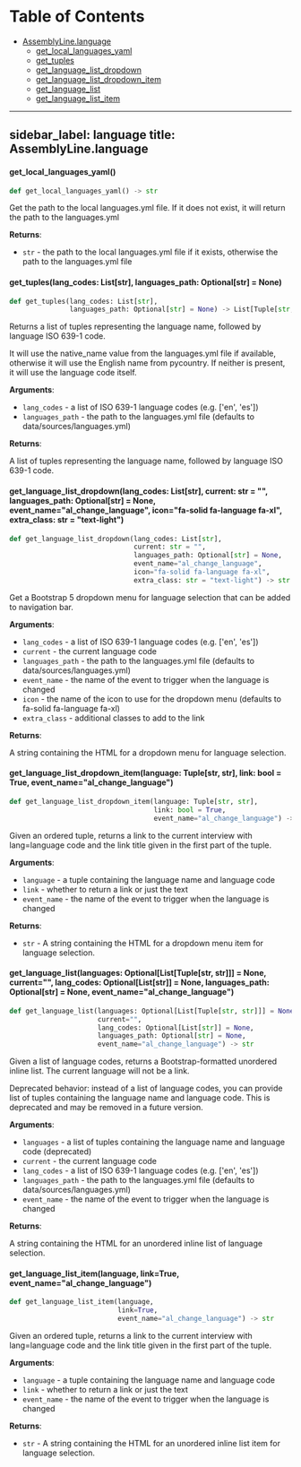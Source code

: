# Table of Contents

* [AssemblyLine.language](#AssemblyLine.language)
  * [get\_local\_languages\_yaml](#AssemblyLine.language.get_local_languages_yaml)
  * [get\_tuples](#AssemblyLine.language.get_tuples)
  * [get\_language\_list\_dropdown](#AssemblyLine.language.get_language_list_dropdown)
  * [get\_language\_list\_dropdown\_item](#AssemblyLine.language.get_language_list_dropdown_item)
  * [get\_language\_list](#AssemblyLine.language.get_language_list)
  * [get\_language\_list\_item](#AssemblyLine.language.get_language_list_item)

---
sidebar_label: language
title: AssemblyLine.language
---

<a id="AssemblyLine.language.get_local_languages_yaml"></a>

#### get\_local\_languages\_yaml()

```python
def get_local_languages_yaml() -> str
```

Get the path to the local languages.yml file. If it does not exist, it will return the path to the languages.yml

**Returns**:

- `str` - the path to the local languages.yml file if it exists, otherwise the path to the languages.yml file

<a id="AssemblyLine.language.get_tuples"></a>

#### get\_tuples(lang\_codes: List[str], languages\_path: Optional[str] = None)

```python
def get_tuples(lang_codes: List[str],
               languages_path: Optional[str] = None) -> List[Tuple[str, str]]
```

Returns a list of tuples representing the language name, followed by language ISO 639-1 code.

It will use the native_name value from the languages.yml file if available, otherwise it will use the
English name from pycountry. If neither is present, it will use the language code itself.

**Arguments**:

- `lang_codes` - a list of ISO 639-1 language codes (e.g. [&#x27;en&#x27;, &#x27;es&#x27;])
- `languages_path` - the path to the languages.yml file (defaults to data/sources/languages.yml)
  

**Returns**:

  A list of tuples representing the language name, followed by language ISO 639-1 code.

<a id="AssemblyLine.language.get_language_list_dropdown"></a>

#### get\_language\_list\_dropdown(lang\_codes: List[str], current: str = "", languages\_path: Optional[str] = None, event\_name="al\_change\_language", icon="fa-solid fa-language fa-xl", extra\_class: str = "text-light")

```python
def get_language_list_dropdown(lang_codes: List[str],
                               current: str = "",
                               languages_path: Optional[str] = None,
                               event_name="al_change_language",
                               icon="fa-solid fa-language fa-xl",
                               extra_class: str = "text-light") -> str
```

Get a Bootstrap 5 dropdown menu for language selection that can be added to navigation bar.

**Arguments**:

- `lang_codes` - a list of ISO 639-1 language codes (e.g. [&#x27;en&#x27;, &#x27;es&#x27;])
- `current` - the current language code
- `languages_path` - the path to the languages.yml file (defaults to data/sources/languages.yml)
- `event_name` - the name of the event to trigger when the language is changed
- `icon` - the name of the icon to use for the dropdown menu (defaults to fa-solid fa-language fa-xl)
- `extra_class` - additional classes to add to the link

**Returns**:

  A string containing the HTML for a dropdown menu for language selection.

<a id="AssemblyLine.language.get_language_list_dropdown_item"></a>

#### get\_language\_list\_dropdown\_item(language: Tuple[str, str], link: bool = True, event\_name="al\_change\_language")

```python
def get_language_list_dropdown_item(language: Tuple[str, str],
                                    link: bool = True,
                                    event_name="al_change_language") -> str
```

Given an ordered tuple, returns a link to the current interview with lang=language code and the link title
given in the first part of the tuple.

**Arguments**:

- `language` - a tuple containing the language name and language code
- `link` - whether to return a link or just the text
- `event_name` - the name of the event to trigger when the language is changed
  

**Returns**:

- `str` - A string containing the HTML for a dropdown menu item for language selection.

<a id="AssemblyLine.language.get_language_list"></a>

#### get\_language\_list(languages: Optional[List[Tuple[str, str]]] = None, current="", lang\_codes: Optional[List[str]] = None, languages\_path: Optional[str] = None, event\_name="al\_change\_language")

```python
def get_language_list(languages: Optional[List[Tuple[str, str]]] = None,
                      current="",
                      lang_codes: Optional[List[str]] = None,
                      languages_path: Optional[str] = None,
                      event_name="al_change_language") -> str
```

Given a list of language codes, returns
a Bootstrap-formatted unordered inline list. The current language will not be a link.

Deprecated behavior: instead of a list of language codes, you can provide list of
tuples containing the language name and language code. This is deprecated and may be removed in a future version.

**Arguments**:

- `languages` - a list of tuples containing the language name and language code (deprecated)
- `current` - the current language code
- `lang_codes` - a list of ISO 639-1 language codes (e.g. [&#x27;en&#x27;, &#x27;es&#x27;])
- `languages_path` - the path to the languages.yml file (defaults to data/sources/languages.yml)
- `event_name` - the name of the event to trigger when the language is changed
  

**Returns**:

  A string containing the HTML for an unordered inline list of language selection.

<a id="AssemblyLine.language.get_language_list_item"></a>

#### get\_language\_list\_item(language, link=True, event\_name="al\_change\_language")

```python
def get_language_list_item(language,
                           link=True,
                           event_name="al_change_language") -> str
```

Given an ordered tuple, returns a link to the current interview with lang=language code and the link title
given in the first part of the tuple.

**Arguments**:

- `language` - a tuple containing the language name and language code
- `link` - whether to return a link or just the text
- `event_name` - the name of the event to trigger when the language is changed
  

**Returns**:

- `str` - A string containing the HTML for an unordered inline list item for language selection.

